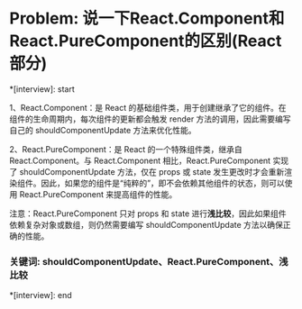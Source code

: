 # Problem: 说一下React.Component和React.PureComponent的区别(React部分)

*[interview]: start

1、React.Component：是 React 的基础组件类，用于创建继承了它的组件。在组件的生命周期内，每次组件的更新都会触发 render 方法的调用，因此需要编写自己的 shouldComponentUpdate 方法来优化性能。

2、React.PureComponent：是 React 的一个特殊组件类，继承自 React.Component。与 React.Component 相比，React.PureComponent 实现了 shouldComponentUpdate 方法，仅在 props 或 state 发生更改时才会重新渲染组件。因此，如果您的组件是“纯粹的”，即不会依赖其他组件的状态，则可以使用 React.PureComponent 来提高组件的性能。

注意：React.PureComponent 只对 props 和 state 进行**浅比较**，因此如果组件依赖复杂对象或数组，则仍然需要编写 shouldComponentUpdate 方法以确保正确的性能。

### 关键词: shouldComponentUpdate、React.PureComponent、浅比较
*[interview]: end
